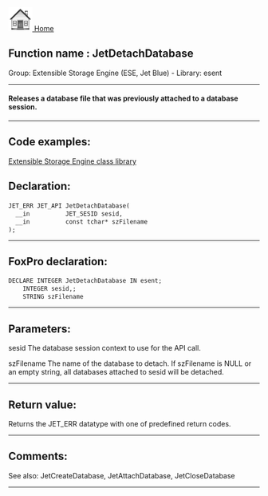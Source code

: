 [<img src="../../images/home.png"> Home ](https://github.com/VFPX/Win32API)  

## Function name : JetDetachDatabase
Group: Extensible Storage Engine (ESE, Jet Blue) - Library: esent    
***  


#### Releases a database file that was previously attached to a database session.
***  


## Code examples:
[Extensible Storage Engine class library](../../samples/sample_532.md)  

## Declaration:
```foxpro  
JET_ERR JET_API JetDetachDatabase(
  __in          JET_SESID sesid,
  __in          const tchar* szFilename
);  
```  
***  


## FoxPro declaration:
```foxpro  
DECLARE INTEGER JetDetachDatabase IN esent;
	INTEGER sesid,;
	STRING szFilename  
```  
***  


## Parameters:
sesid 
The database session context to use for the API call.

szFilename 
The name of the database to detach. If szFilename is NULL or an empty string, all databases attached to sesid will be detached.  
***  


## Return value:
Returns the JET_ERR datatype with one of predefined return codes.  
***  


## Comments:
See also: JetCreateDatabase, JetAttachDatabase, JetCloseDatabase   
  
***  

